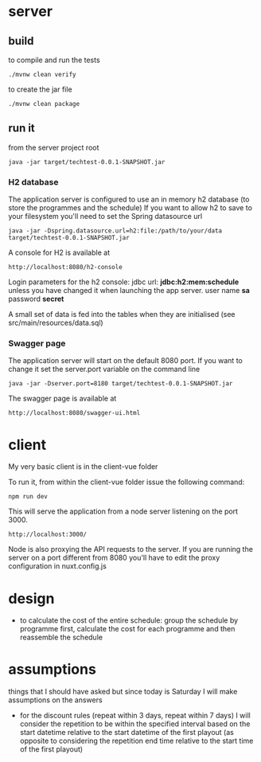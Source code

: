 # server

## build

to compile and run the tests

    ./mvnw clean verify

to create the jar file

    ./mvnw clean package

## run it

from the server project root

    java -jar target/techtest-0.0.1-SNAPSHOT.jar

### H2 database

The application server is configured to use an in memory h2 database (to store the programmes and the schedule)
If you want to allow h2 to save to your filesystem you'll need to set the Spring datasource url

    java -jar -Dspring.datasource.url=h2:file:/path/to/your/data target/techtest-0.0.1-SNAPSHOT.jar

A console for H2 is available at

    http://localhost:8080/h2-console

Login parameters for the h2 console:
jdbc url: **jdbc:h2:mem:schedule**  unless you have changed it when launching the app server.
user name **sa** password **secret**

A small set of data is fed into the tables when they are initialised (see src/main/resources/data.sql)

### Swagger page

The application server will start on the default 8080 port. If you want to change it set the server.port variable on the command line

    java -jar -Dserver.port=8180 target/techtest-0.0.1-SNAPSHOT.jar

The swagger page is available at

    http://localhost:8080/swagger-ui.html

# client

My very basic client is in the client-vue folder

To run it, from within the client-vue folder issue the following command:

    npm run dev

This will serve the application from a node server listening on the port 3000. 

    http://localhost:3000/

Node is also proxying the API requests to the server. If you are running the server on a port different from 8080 
you'll have to edit the proxy configuration in nuxt.config.js

# design

* to calculate the cost of the entire schedule: group the schedule by programme first, calculate the cost for each programme and then reassemble the schedule

# assumptions

things that I should have asked but since today is Saturday I will make assumptions on the answers
* for the discount rules (repeat within 3 days, repeat within 7 days) I will consider the repetition to be within the specified interval based on the start datetime relative to the start datetime of the first playout (as opposite to considering the repetition end time relative to the start time of the first playout)
